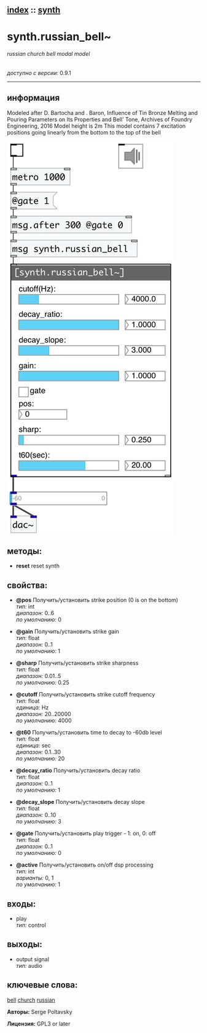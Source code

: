 [index](index.html) :: [synth](category_synth.html)
---

# synth.russian_bell~

###### russian church bell modal model

*доступно с версии:* 0.9.1

---


## информация
Modeled after D. Bartocha and . Baron, Influence of Tin Bronze Melting and Pouring Parameters on Its Properties and Bell&#39; Tone, Archives of Foundry Engineering, 2016 Model height is 2m This model contains 7 excitation positions going linearly from the bottom to the top of the bell


[![example](../examples/img/synth.russian_bell~.jpg)](../examples/pd/synth.russian_bell~.pd)





## методы:

* **reset**
reset synth<br>




## свойства:

* **@pos** 
Получить/установить strike position (0 is on the bottom)<br>
_тип:_ int<br>
_диапазон:_ 0..6<br>
_по умолчанию:_ 0<br>

* **@gain** 
Получить/установить strike gain<br>
_тип:_ float<br>
_диапазон:_ 0..1<br>
_по умолчанию:_ 1<br>

* **@sharp** 
Получить/установить strike sharpness<br>
_тип:_ float<br>
_диапазон:_ 0.01..5<br>
_по умолчанию:_ 0.25<br>

* **@cutoff** 
Получить/установить strike cutoff frequency<br>
_тип:_ float<br>
_единица:_ Hz<br>
_диапазон:_ 20..20000<br>
_по умолчанию:_ 4000<br>

* **@t60** 
Получить/установить time to decay to -60db level<br>
_тип:_ float<br>
_единица:_ sec<br>
_диапазон:_ 0.1..30<br>
_по умолчанию:_ 20<br>

* **@decay_ratio** 
Получить/установить decay ratio<br>
_тип:_ float<br>
_диапазон:_ 0..1<br>
_по умолчанию:_ 1<br>

* **@decay_slope** 
Получить/установить decay slope<br>
_тип:_ float<br>
_диапазон:_ 0..10<br>
_по умолчанию:_ 3<br>

* **@gate** 
Получить/установить play trigger - 1: on, 0: off<br>
_тип:_ float<br>
_диапазон:_ 0..1<br>
_по умолчанию:_ 0<br>

* **@active** 
Получить/установить on/off dsp processing<br>
_тип:_ int<br>
_варианты:_ 0, 1<br>
_по умолчанию:_ 1<br>



## входы:

* play<br>
_тип:_ control



## выходы:

* output signal<br>
_тип:_ audio



## ключевые слова:

[bell](keywords/bell.html)
[church](keywords/church.html)
[russian](keywords/russian.html)






**Авторы:** Serge Poltavsky




**Лицензия:** GPL3 or later





